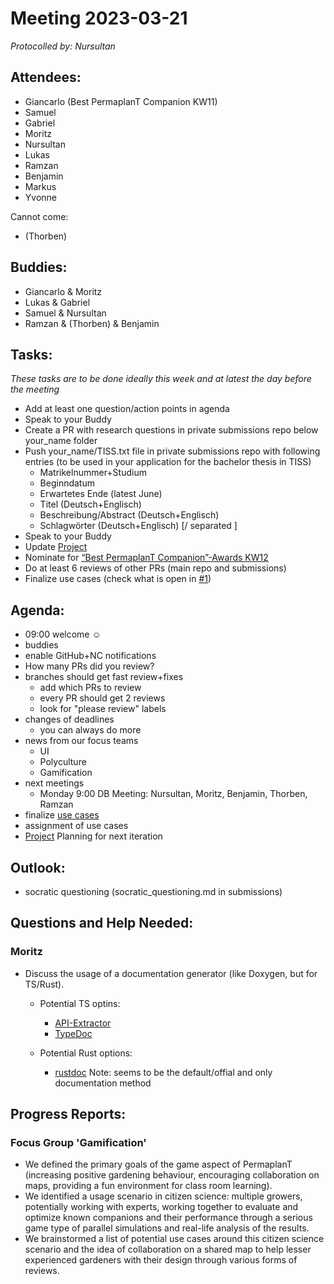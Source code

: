 # Meeting 2023-03-21

_Protocolled by: Nursultan_

## Attendees:

-   Giancarlo (Best PermaplanT Companion KW11)
-   Samuel
-   Gabriel
-   Moritz
-   Nursultan
-   Lukas
-   Ramzan
-   Benjamin
-   Markus
-   Yvonne

Cannot come:

-   (Thorben)

## Buddies:

-   Giancarlo & Moritz
-   Lukas & Gabriel
-   Samuel & Nursultan
-   Ramzan & (Thorben) & Benjamin

## Tasks:

_These tasks are to be done ideally this week and at latest the day before the meeting_

-   Add at least one question/action points in agenda
-   Speak to your Buddy
-   Create a PR with research questions in private submissions repo below your_name folder
-   Push your_name/TISS.txt file in private submissions repo with following entries
    (to be used in your application for the bachelor thesis in TISS)
    -   Matrikelnummer+Studium
    -   Beginndatum
    -   Erwartetes Ende (latest June)
    -   Titel (Deutsch+Englisch)
    -   Beschreibung/Abstract (Deutsch+Englisch)
    -   Schlagwörter (Deutsch+Englisch) [/ separated ]
-   Speak to your Buddy
-   Update [Project](https://github.com/orgs/ElektraInitiative/projects/4/)
-   Nominate for [“Best PermaplanT Companion”-Awards KW12](https://nextcloud.markus-raab.org/nextcloud/index.php/apps/polls/vote/7)
-   Do at least 6 reviews of other PRs (main repo and submissions)
-   Finalize use cases (check what is open in [#1](https://github.com/ElektraInitiative/PermaplanT/issues/1))

## Agenda:

-   09:00 welcome ☺️
-   buddies
-   enable GitHub+NC notifications
-   How many PRs did you review?
-   branches should get fast review+fixes
    -   add which PRs to review
    -   every PR should get 2 reviews
    -   look for "please review" labels
-   changes of deadlines
    -    you can always do more
-   news from our focus teams
    -   UI
    -   Polyculture
    -   Gamification
-   next meetings
    - Monday 9:00 DB Meeting: Nursultan, Moritz, Benjamin, Thorben, Ramzan
-   finalize [use cases](https://github.com/ElektraInitiative/PermaplanT/issues/1)
-   assignment of use cases
-   [Project](https://github.com/orgs/ElektraInitiative/projects/4/) Planning for next iteration

## Outlook:

-   socratic questioning (socratic_questioning.md in submissions)

## Questions and Help Needed:

### Moritz
- Discuss the usage of a documentation generator (like Doxygen, but for TS/Rust).
  - Potential TS optins:
    - [API-Extractor](https://api-extractor.com/)
    - [TypeDoc](https://typedoc.org)

  - Potential Rust options:
    - [rustdoc](https://doc.rust-lang.org/rustdoc) Note: seems to be the default/offial and only documentation method 

## Progress Reports:

### Focus Group 'Gamification'
-   We defined the primary goals of the game aspect of PermaplanT (increasing positive gardening behaviour, encouraging collaboration on maps, providing a fun environment for class room learning).
-   We identified a usage scenario in citizen science: multiple growers, potentially working with experts, working together to evaluate and optimize known companions and their performance through a serious game type of parallel simulations and real-life analysis of the results.
-   We brainstormed a list of potential use cases around this citizen science scenario and the idea of collaboration on a shared map to help lesser experienced gardeners with their design through various forms of reviews.
